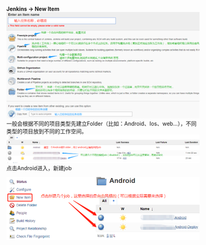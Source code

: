 **Jenkins -&gt; New Item**![](/assets/jenkins/jenkins_job_create.png)一般会根据不同的项目类型先建立Folder（比如：Android、Ios、web...），不同类型的项目放到不同的工作空间。![](/assets/jenkins/jenkins_job_create1.png)点击Android进入，新建job

![](/assets/jenkins/jenkins_job_create2.png)

